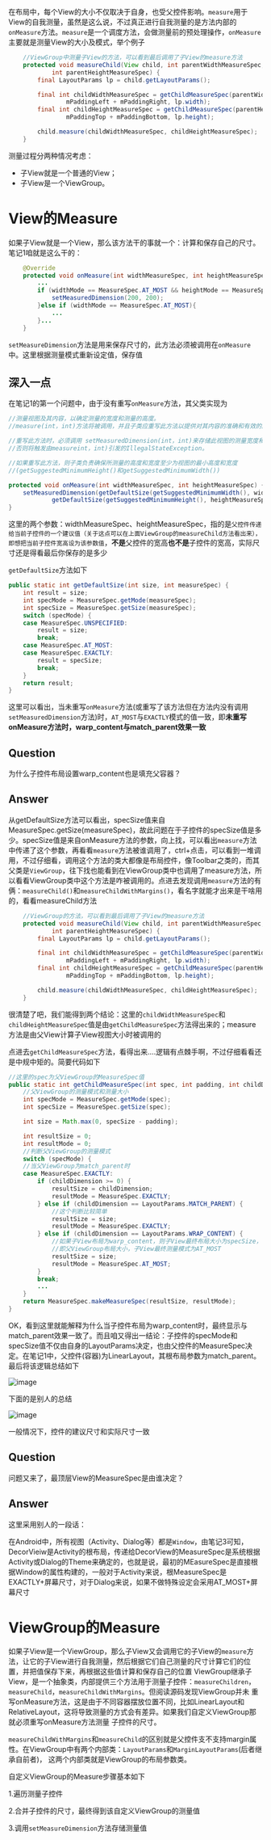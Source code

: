 在布局中，每个View的大小不仅取决于自身，也受父控件影响。`measure`用于View的自我测量，虽然是这么说，不过真正进行自我测量的是方法内部的`onMeasure`方法。`measure`是一个调度方法，会做测量前的预处理操作，`onMeasure`主要就是测量View的大小及模式，举个例子
```java
    //ViewGroup中测量子View的方法，可以看到最后调用了子View的measure方法
    protected void measureChild(View child, int parentWidthMeasureSpec,
            int parentHeightMeasureSpec) {
        final LayoutParams lp = child.getLayoutParams();

        final int childWidthMeasureSpec = getChildMeasureSpec(parentWidthMeasureSpec,
                mPaddingLeft + mPaddingRight, lp.width);
        final int childHeightMeasureSpec = getChildMeasureSpec(parentHeightMeasureSpec,
                mPaddingTop + mPaddingBottom, lp.height);

        child.measure(childWidthMeasureSpec, childHeightMeasureSpec);
    }
```
测量过程分两种情况考虑：
- 子View就是一个普通的View；
- 子View是一个ViewGroup。

# View的Measure
如果子View就是一个View，那么该方法干的事就一个：计算和保存自己的尺寸。笔记1咱就是这么干的：
```java
    @Override
    protected void onMeasure(int widthMeasureSpec, int heightMeasureSpec) {
        ...
        if (widthMode == MeasureSpec.AT_MOST && heightMode == MeasureSpec.AT_MOST){
            setMeasuredDimension(200, 200);
        }else if (widthMode == MeasureSpec.AT_MOST){
            ...
        }...
    }
```
`setMeasureDimension`方法是用来保存尺寸的，此方法必须被调用在`onMeasure`中。这里根据测量模式重新设定值，保存值

## 深入一点
在笔记1的第一个问题中，由于没有重写`onMeasure`方法，其父类实现为
```java
//测量视图及其内容，以确定测量的宽度和测量的高度。 
//measure(int，int)方法将被调用，并且子类应重写此方法以提供对其内容的准确和有效的度量。

//重写此方法时，必须调用 setMeasuredDimension(int，int)来存储此视图的测量宽度和高度。 
//否则将触发由measureint，int)引发的IllegalStateException。

//如果重写此方法，则子类负责确保所测量的高度和宽度至少为视图的最小高度和宽度
//(getSuggestedMinimumHeight()和getSuggestedMinimumWidth())

protected void onMeasure(int widthMeasureSpec, int heightMeasureSpec) {
    setMeasuredDimension(getDefaultSize(getSuggestedMinimumWidth(), widthMeasureSpec),
            getDefaultSize(getSuggestedMinimumHeight(), heightMeasureSpec));
}
```
这里的两个参数：widthMeasureSpec、heightMeasureSpec，指的是`父控件传递给当前子控件的一个建议值（关于这点可以在上面ViewGroup的measureChild方法看出来），即想把当前子控件宽高设为该参数值`，**不是**父控件的宽高**也不是**子控件的宽高，实际尺寸还是得看最后你保存的是多少

`getDefaultSize`方法如下
```java
public static int getDefaultSize(int size, int measureSpec) {
    int result = size;
    int specMode = MeasureSpec.getMode(measureSpec);
    int specSize = MeasureSpec.getSize(measureSpec);
    switch (specMode) {
    case MeasureSpec.UNSPECIFIED:
        result = size;
        break;
    case MeasureSpec.AT_MOST:
    case MeasureSpec.EXACTLY:
        result = specSize;
        break;
    }
    return result;
}
```
这里可以看出，当未重写`onMeasure`方法(或重写了该方法但在方法内没有调用`setMeasuredDimension`方法)时，`AT_MOST`与`EXACTLY`模式的值一致，即**未重写onMeasure方法时，warp_content与match_parent效果一致**

## Question
为什么子控件布局设置warp_content也是填充父容器？

## Answer
从getDefaultSize方法可以看出，specSize值来自MeasureSpec.getSize(measureSpec)，故此问题在于子控件的specSize值是多少。specSize值是来自onMeasure方法的参数，向上找，可以看出`measure`方法中传递了这个参数，再看看`measure`方法被谁调用了，ctrl+点击，可以看到一堆调用，不过仔细看，调用这个方法的类大都像是布局控件，像Toolbar之类的，而其父类是`ViewGroup`，往下找也能看到在ViewGroup类中也调用了measure方法，所以看看ViewGroup类中这个方法是咋被调用的。点进去发现调用`measure`方法的有俩：`measureChild()`和`measureChildWithMargins()`，看名字就能才出来是干啥用的，看看measureChild方法
```java
    //ViewGroup的方法，可以看到最后调用了子View的measure方法
    protected void measureChild(View child, int parentWidthMeasureSpec,
            int parentHeightMeasureSpec) {
        final LayoutParams lp = child.getLayoutParams();

        final int childWidthMeasureSpec = getChildMeasureSpec(parentWidthMeasureSpec,
                mPaddingLeft + mPaddingRight, lp.width);
        final int childHeightMeasureSpec = getChildMeasureSpec(parentHeightMeasureSpec,
                mPaddingTop + mPaddingBottom, lp.height);

        child.measure(childWidthMeasureSpec, childHeightMeasureSpec);
    }
```
很清楚了吧，我们能得到两个结论：这里的`childWidthMeasureSpec`和`childHeightMeasureSpec`值是由`getChildMeasureSpec`方法得出来的；measure方法是由父View计算子View视图大小时被调用的

点进去`getChildMeasureSpec`方法，看得出来....逻辑有点棘手啊，不过仔细看看还是中规中矩的。简要代码如下
```java
//这里的spec为父ViewGroup的MeasureSpec值
public static int getChildMeasureSpec(int spec, int padding, int childDimension) {
    //父ViewGroup的测量模式和测量大小
    int specMode = MeasureSpec.getMode(spec);
    int specSize = MeasureSpec.getSize(spec);

    int size = Math.max(0, specSize - padding);

    int resultSize = 0;
    int resultMode = 0;
    //判断父ViewGroup的测量模式
    switch (specMode) {
    //当父ViewGroup为match_parent时
    case MeasureSpec.EXACTLY:
        if (childDimension >= 0) {
            resultSize = childDimension;
            resultMode = MeasureSpec.EXACTLY;
        } else if (childDimension == LayoutParams.MATCH_PARENT) {
            //这个判断比较简单
            resultSize = size;
            resultMode = MeasureSpec.EXACTLY;
        } else if (childDimension == LayoutParams.WRAP_CONTENT) {
            //如果子View布局为warp_content，则子View最终布局大小为specSize，
            //即父ViewGroup布局大小，子View最终测量模式为AT_MOST
            resultSize = size;
            resultMode = MeasureSpec.AT_MOST;
        }
        break;
        ...
    }
    return MeasureSpec.makeMeasureSpec(resultSize, resultMode);
}
```
OK，看到这里就能解释为什么当子控件布局为warp_content时，最终显示与match_parent效果一致了。而且咱又得出一结论：子控件的specMode和specSize值不仅由自身的LayoutParams决定，也由父控件的MeasureSpec决定。在笔记1中，父控件(容器)为LinearLayout，其根布局参数为match_parent。最后将该逻辑总结如下

![image](https://img-blog.csdnimg.cn/20200727143647717.png)

下面的是别人的总结

![image](https://upload-images.jianshu.io/upload_images/944365-6088d2d291bbae09.png?imageMogr2/auto-orient/strip|imageView2/2/w/660/format/webp)

一般情况下，控件的建议尺寸和实际尺寸一致

## Question
问题又来了，最顶层View的MeasureSpec是由谁决定？
## Answer
这里采用别人的一段话：

在Android中，所有视图（Activity、Dialog等）都是`Window`，由笔记3可知，DecorVieiw是Activity的根布局，传递给DecorView的MeasureSpec是系统根据Activity或Dialog的Theme来确定的，也就是说，最初的MEasureSpec是直接根据Window的属性构建的，一般对于Activity来说，根MeasureSpec是EXACTLY+屏幕尺寸，对于Dialog来说，如果不做特殊设定会采用AT_MOST+屏幕尺寸

# ViewGroup的Measure
如果子View是一个ViewGroup，那么子View又会调用它的子View的`measure`方法，让它的子View进行自我测量，然后根据它们自己测量的尺寸计算它们的位置，并把值保存下来，再根据这些值计算和保存自己的位置
ViewGroup继承子View，是一个抽象类，内部提供三个方法用于测量子控件：`measureChildren`，`measureChild`，`measureChildWithMargins`。但阅读源码发现ViewGroup并未
重写onMeasure方法，这是由于不同容器摆放位置不同，比如LinearLayout和RelativeLayout，这将导致测量的方式会有差异。如果我们自定义ViewGroup那就必须重写onMeasure方法测量
子控件的尺寸。

`measureChildWithMargins`和`measureChild`的区别就是父控件支不支持margin属性。在ViewGroup中有两个内部类：`LayoutParams`和`MarginLayoutParams`(后者继承自前者)，
这两个内部类就是ViewGroup的布局参数类。

自定义ViewGroup的Measure步骤基本如下

1.遍历测量子控件

2.合并子控件的尺寸，最终得到该自定义ViewGroup的测量值

3.调用`setMeasureDimension`方法存储测量值
